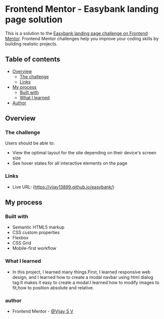 # Frontend Mentor - Easybank landing page solution

This is a solution to the [Easybank landing page challenge on Frontend Mentor](https://www.frontendmentor.io/challenges/easybank-landing-page-WaUhkoDN). Frontend Mentor challenges help you improve your coding skills by building realistic projects.

## Table of contents

- [Overview](#overview)
  - [The challenge](#the-challenge)
  - [Links](#links)
- [My process](#my-process)
  - [Built with](#built-with)
  - [What I learned](#what-i-learned)
- [Author](#author)

## Overview

### The challenge

Users should be able to:

- View the optimal layout for the site depending on their device's screen size
- See hover states for all interactive elements on the page

### Links

- Live URL: (https://vijay13899.github.io/easybank/)

## My process

### Built with

- Semantic HTML5 markup
- CSS custom properties
- Flexbox
- CSS Grid
- Mobile-first workflow

### What I learned

- In this project, I learned many things.First, I learned responsive web design, and I learned how to create a modal navbar using html dialog tag.It makes it easy to create a modal.I learned how to modify images to fit,how to position absolute and relative.

### author

- Frontend Mentor - [@Vijay S V](https://www.frontendmentor.io/profile/Vijay13899)
